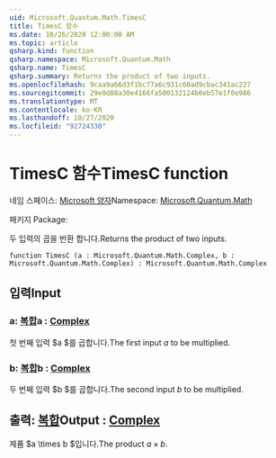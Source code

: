 ```yaml
---
uid: Microsoft.Quantum.Math.TimesC
title: TimesC 함수
ms.date: 10/26/2020 12:00:00 AM
ms.topic: article
qsharp.kind: function
qsharp.namespace: Microsoft.Quantum.Math
qsharp.name: TimesC
qsharp.summary: Returns the product of two inputs.
ms.openlocfilehash: 9caa9a66d3f1bc77a6c931c60ad9cbac341ac227
ms.sourcegitcommit: 29e0d88a30e4166fa580132124b0eb57e1f0e986
ms.translationtype: MT
ms.contentlocale: ko-KR
ms.lasthandoff: 10/27/2020
ms.locfileid: "92724330"
---
```

# <a name="timesc-function"></a><span data-ttu-id="89318-102">TimesC 함수</span><span class="sxs-lookup"><span data-stu-id="89318-102">TimesC function</span></span>

<span data-ttu-id="89318-103">네임 스페이스: [Microsoft 양자](xref:Microsoft.Quantum.Math)</span><span class="sxs-lookup"><span data-stu-id="89318-103">Namespace: [Microsoft.Quantum.Math](xref:Microsoft.Quantum.Math)</span></span>

<span data-ttu-id="89318-104">패키지 [](https://nuget.org/packages/)</span><span class="sxs-lookup"><span data-stu-id="89318-104">Package: [](https://nuget.org/packages/)</span></span>


<span data-ttu-id="89318-105">두 입력의 곱을 반환 합니다.</span><span class="sxs-lookup"><span data-stu-id="89318-105">Returns the product of two inputs.</span></span>

```qsharp
function TimesC (a : Microsoft.Quantum.Math.Complex, b : Microsoft.Quantum.Math.Complex) : Microsoft.Quantum.Math.Complex
```


## <a name="input"></a><span data-ttu-id="89318-106">입력</span><span class="sxs-lookup"><span data-stu-id="89318-106">Input</span></span>

### <a name="a--complex"></a><span data-ttu-id="89318-107">a: [복합](xref:Microsoft.Quantum.Math.Complex)</span><span class="sxs-lookup"><span data-stu-id="89318-107">a : [Complex](xref:Microsoft.Quantum.Math.Complex)</span></span>

<span data-ttu-id="89318-108">첫 번째 입력 $a $를 곱합니다.</span><span class="sxs-lookup"><span data-stu-id="89318-108">The first input $a$ to be multiplied.</span></span>


### <a name="b--complex"></a><span data-ttu-id="89318-109">b: [복합](xref:Microsoft.Quantum.Math.Complex)</span><span class="sxs-lookup"><span data-stu-id="89318-109">b : [Complex](xref:Microsoft.Quantum.Math.Complex)</span></span>

<span data-ttu-id="89318-110">두 번째 입력 $b $를 곱합니다.</span><span class="sxs-lookup"><span data-stu-id="89318-110">The second input $b$ to be multiplied.</span></span>



## <a name="output--complex"></a><span data-ttu-id="89318-111">출력: [복합](xref:Microsoft.Quantum.Math.Complex)</span><span class="sxs-lookup"><span data-stu-id="89318-111">Output : [Complex](xref:Microsoft.Quantum.Math.Complex)</span></span>

<span data-ttu-id="89318-112">제품 $a \times b $입니다.</span><span class="sxs-lookup"><span data-stu-id="89318-112">The product $a \times b$.</span></span>